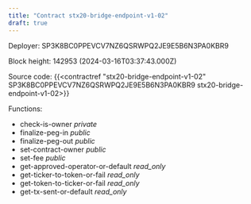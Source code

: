 ```yaml
---
title: "Contract stx20-bridge-endpoint-v1-02"
draft: true
---
```

Deployer: SP3K8BC0PPEVCV7NZ6QSRWPQ2JE9E5B6N3PA0KBR9


 



Block height: 142953 (2024-03-16T03:37:43.000Z)

Source code: {{<contractref "stx20-bridge-endpoint-v1-02" SP3K8BC0PPEVCV7NZ6QSRWPQ2JE9E5B6N3PA0KBR9 stx20-bridge-endpoint-v1-02>}}

Functions:

* check-is-owner _private_
* finalize-peg-in _public_
* finalize-peg-out _public_
* set-contract-owner _public_
* set-fee _public_
* get-approved-operator-or-default _read_only_
* get-ticker-to-token-or-fail _read_only_
* get-token-to-ticker-or-fail _read_only_
* get-tx-sent-or-default _read_only_
